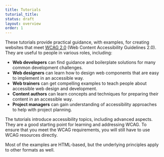 ```yaml
---
title: Tutorials
tutorial_title:
status: draft
layout: overview
order: 1
---
```


These tutorials provide practical guidance, with examples, for creating websites that meet [WCAG 2.0](http://www.w3.org/WAI/intro/wcag) (Web Content Accessibility Guidelines 2.0). They are useful to people in various roles, including:

* **Web developers** can find guidance and boilerplate solutions for many common development challenges.
* **Web designers** can learn how to design web components that are easy to implement in an accessible way.
* **Web trainers** can get compelling examples to teach people about accessible web design and development.
* **Content authors** can learn concepts and techniques for preparing their content in an accessible way.
* **Project managers** can gain understanding of accessibility approaches to help with project planning.

The tutorials introduce accessibility topics, including advanced aspects. They are a good starting point for learning and addressing WCAG. To ensure that you meet the WCAG requirements, you will still have to use WCAG resources directly.

Most of the examples are HTML-based, but the underlying principles apply to other formats as well.
